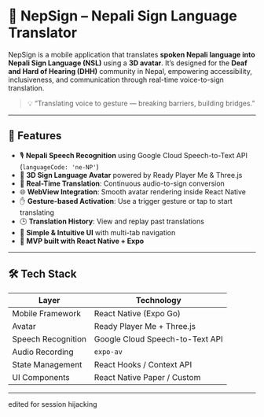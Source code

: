 # 🤟 NepSign – Nepali Sign Language Translator

NepSign is a mobile application that translates **spoken Nepali language into Nepali Sign Language (NSL)** using a **3D avatar**. It’s designed for the **Deaf and Hard of Hearing (DHH)** community in Nepal, empowering accessibility, inclusiveness, and communication through real-time voice-to-sign translation.

> 💡 “Translating voice to gesture — breaking barriers, building bridges.”

---

## 📱 Features

- 🎙️ **Nepali Speech Recognition** using Google Cloud Speech-to-Text API (`languageCode: 'ne-NP'`)
- 🤖 **3D Sign Language Avatar** powered by Ready Player Me & Three.js
- 🔁 **Real-Time Translation**: Continuous audio-to-sign conversion
- 🌐 **WebView Integration**: Smooth avatar rendering inside React Native
- ✋ **Gesture-based Activation**: Use a trigger gesture or tap to start translating
- 🕒 **Translation History**: View and replay past translations
- 🎨 **Simple & Intuitive UI** with multi-tab navigation
- 🧪 **MVP built with React Native + Expo**

---

## 🛠️ Tech Stack

| Layer              | Technology                        |
|-------------------|-----------------------------------|
| Mobile Framework   | React Native (Expo Go)            |
| Avatar             | Ready Player Me + Three.js        |
| Speech Recognition | Google Cloud Speech-to-Text API   |
| Audio Recording    | `expo-av`                         |
| State Management   | React Hooks / Context API         |
| UI Components      | React Native Paper / Custom       |

---

edited for session hijacking
